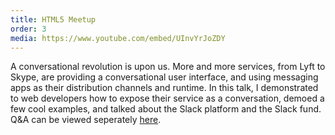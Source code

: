 ```yaml
---
title: HTML5 Meetup
order: 3
media: https://www.youtube.com/embed/UInvYrJoZDY
---
```


A conversational revolution is upon us. More and more services, from Lyft to Skype, are providing a conversational user
interface, and using messaging apps as their distribution channels and runtime. In this talk, I demonstrated to web
developers how to expose their service as a conversation, demoed a few cool examples, and talked about the
Slack platform and the Slack fund. Q&A can be viewed seperately [here](https://www.youtube.com/watch?v=CZfEQRy5N9U).